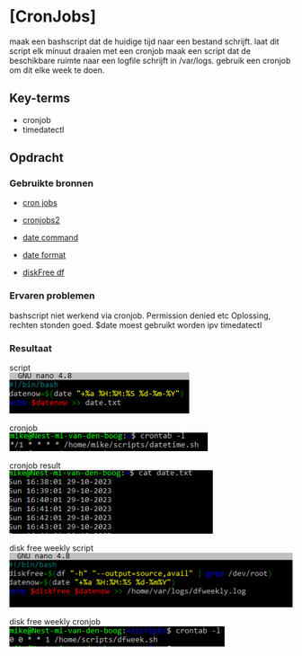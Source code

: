 # [CronJobs]
maak een bashscript dat de huidige tijd naar een bestand schrijft.
laat dit script elk minuut draaien met een cronjob
maak een script dat de beschikbare ruimte naar een logfile schrijft in /var/logs. gebruik een cronjob om dit elke week te doen.

## Key-terms
- cronjob
- timedatectl

## Opdracht
### Gebruikte bronnen
- [cron jobs](https://www.freecodecamp.org/news/cron-jobs-in-linux/)

- [cronjobs2](https://www.digitalocean.com/community/tutorials/how-to-use-cron-to-automate-tasks-ubuntu-1804)
- [date command](https://phoenixnap.com/kb/linux-date-command)
- [date format](https://askubuntu.com/questions/634173/how-to-get-date-and-time-using-command-line-interface)
- [diskFree df](https://www.cyberciti.biz/faq/df-command-examples-in-linux-unix/)


### Ervaren problemen
bashscript niet werkend via cronjob. Permission denied etc
Oplossing, rechten stonden goed. $date moest gebruikt worden ipv timedatectl 

### Resultaat

script  
![datescript](../00_includes/0108_cronjobs_datescript.PNG)

cronjob  
![cronjob](../00_includes/0108_cronjob_crontab.PNG)

cronjob result  
![cronjobresult](../00_includes/0108_cronjob_crontabresult.PNG)

disk free weekly script     
![dfweekly](../00_includes/0108_cronjob_dfweekly.PNG)

disk free weekly cronjob    
![dfweeklycronjob](../00_includes/0108_cronjob_dfweeklycron.PNG)